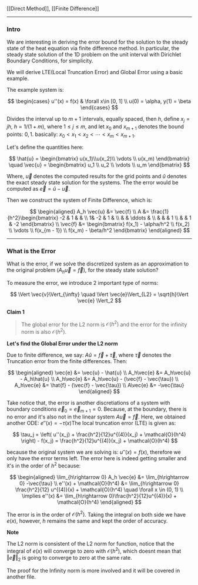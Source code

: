 [[Direct Method]], [[Finite Difference]]


---
### **Intro**

We are interesting in deriving the error bound for the solution to the steady state of the heat equation via finite difference method. In particular, the steady state solution of the 1D problem on the unit interval with Dirichlet Boundary Conditions, for simplicity. 


We will derive LTE(Local Truncation Error) and Global Error using a basic example. 

The example system is: 

$$
\begin{cases}
    u''(x) = f(x) & \forall  x\in [0, 1]
    \\
    u(0) = \alpha, y(1) = \beta 
\end{cases}
$$

Divides the interval up to $m + 1$ intervals, equally spaced, then $h$, define $x_j = jh$, $h = 1/(1 + m)$, where $1\le j \le m$, and let $x_0$ and $x_{m + 1}$ denotes the bound points: $0, 1$. basically: $x_0 < x_1 < x_2 < \cdots < x_{m} < x_{m + 1}$. 

Let's define the quantities here: 

$$
\hat{u} = \begin{bmatrix}
    u(x_1)\\u(x_2)\\ \vdots \\  u(x_m)
\end{bmatrix}
\quad 
\vec{u} = \begin{bmatrix}
    u_1 \\ u_2 \\ \vdots \\ u_m
\end{bmatrix}
$$

Where, $\vec{u}$ denotes the computed results for the grid points and $\hat{u}$ denotes the exact steady state solution for the systems. The the error would be computed as $\vec{e} = \hat{u} -\vec{u}$. 

Then we construct the system of Finite Difference, which is: 

$$
\begin{aligned}
    A_h \vec{u} &= \vec{f}
    \\
    A &= \frac{1}{h^2}\begin{bmatrix}
        -2 & 1 & & \\
        1& -2 & 1 & \\
        & & \ddots & \\
        & & & 1 \\
        & & 1 & -2
    \end{bmatrix}
    \\
    \vec{f} &= 
    \begin{bmatrix}
        f(x_1) - \alpha/h^2
        \\
        f(x_2)
        \\
        \vdots
        \\
        f(x_{m - 1})
        \\
        f(x_m) - \beta/h^2
    \end{bmatrix}
\end{aligned}
$$


---
### **What is the Error**

What is the error, if we solve the discretized system as an approximation to the original problem ($A_h\vec{u} = \vec{f}$), for the steady state solution? 

To measure the error, we introduce 2 important type of norms: 

$$
\Vert \vec{v}\Vert_{\infty} \quad 
\Vert \vec{e}\Vert_{L2} = \sqrt{h}\Vert \vec{e} \Vert_2
$$

**Claim 1**

> The global error for the L2 norm is $\mathcal{O}(h^2)$ and the error for the infinity norm is also $\mathcal{O}(h^2)$. 

**Let's find the Global Error under the L2 norm**

Due to finite difference, we say: $A\hat{u} = \vec{f} + \vec{\tau}$, where $\vec{\tau}$ denotes the Truncation error from the finite differences. Then: 

$$
\begin{aligned}
    \vec{e} &= \vec{u} - \hat{u}
    \\
    A_h\vec{e} &= A_h\vec{u}  - A_h\hat{u}
    \\
    A_h\vec{e} &= A_h\vec{u} - (\vec{f} - \vec{\tau})
    \\
    A_h\vec{e} &= \hat{f} - (\vec{f} - \vec{\tau})
    \\
    A\vec{e} &= -\vec{\tau}
\end{aligned}
$$

Take notice that, the error is another discretiations of a system with boundary conditions $\vec{e}_0 = \vec{e}_{m +1}= 0$. Because, at the boundary, there is no error and it's also not in the linear system $A\vec{u} = \vec{f}$. Here, we obtained another ODE: $e''(x) = - \tau(x)$The local truncation error (LTE) is given as: 

$$
\tau_j = \left(
    u''(x_j) + \frac{h^2}{12}u^{(4)}(x_j) + \mathcal{O}(h^4)
\right) - f(x_j) = \frac{h^2}{12}u^{(4)}(x_j) + \mathcal{O}(h^4)
$$

because the original system we are solving is: $u''(x) = f(x)$, therefore we only have the error terms left. The error here is indeed getting smaller and it's in the order of $h^2$ because: 

$$
\begin{aligned}
    \lim_{h\rightarrow 0} A_h \vec{e} &= \lim_{h\rightarrow 0} -\vec{\tau}
    \\
    e''(x) + \mathcal{O}(h^4) &= 
    \lim_{h\rightarrow 0} \frac{h^2}{12} u^{(4)}(x) + \mathcal{O}(h^4) \quad \forall x \in (0, 1)
    \\
    \implies 
    e''(x) &= \lim_{h\rightarrow 0}\frac{h^2}{12}u^{(4)}(x) + \mathcal{O}(h^4)
\end{aligned}
$$

The error is in the order of $\mathcal{O}(h^2)$. Taking the integral on both side we have $e(x)$, however, $h$ remains the same and kept the order of accuracy. 

**Note**

The L2 norm is consistent of the L2 norm for function, notice that the integral of $e(x)$ will converge to zero with $\mathcal{O}(h^2)$, which doesnt mean that $\Vert \vec{e}\Vert_2$ is going to converge to zero at the same rate. 

The proof for the Infinity norm is more involved and it will be covered in another file. 

